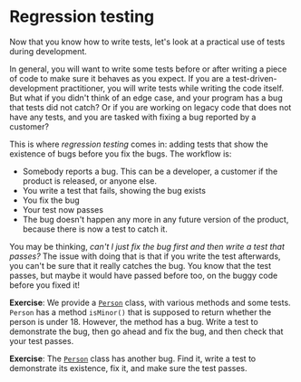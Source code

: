 Regression testing
==================

Now that you know how to write tests, let's look at a practical use of tests during development. 

In general, you will want to write some tests before or after writing a piece of code to make sure it behaves as you expect. If you are a test-driven-development practitioner, you will write tests while writing the code itself. But what if you didn't think of an edge case, and your program has a bug that tests did not catch? Or if you are working on legacy code that does not have any tests, and you are tasked with fixing a bug reported by a customer?

This is where _regression testing_ comes in: adding tests that show the existence of bugs before you fix the bugs. The workflow is:

- Somebody reports a bug. This can be a developer, a customer if the product is released, or anyone else.
- You write a test that fails, showing the bug exists
- You fix the bug
- Your test now passes
- The bug doesn't happen any more in any future version of the product, because there is now a test to catch it.

You may be thinking, _can't I just fix the bug first and then write a test that passes?_ The issue with doing that is that if you write the test afterwards, you can't be sure that it really catches the bug. You know that the test passes, but maybe it would have passed before too, on the buggy code before you fixed it!

**Exercise**: We provide a [`Person`](./Person.java) class, with various methods and some tests. `Person` has a method `isMinor()` that is supposed to return whether the person is under 18. However, the method has a bug. Write a test to demonstrate the bug, then go ahead and fix the bug, and then check that your test passes.

**Exercise**: The [`Person`](./Person.java) class has another bug. Find it, write a test to demonstrate its existence, fix it, and make sure the test passes.
